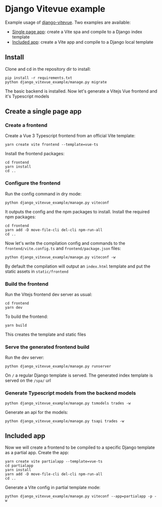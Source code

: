 # Django Vitevue example

Example usage of [django-vitevue](https://github.com/synw/django-vitevue). Two examples are
available:

- [Single page app](#create-a-single-page-app): create a Vite spa and compile to a Django index template
- [Included app](#included-app): create a Vite app and compile to a Django local template

## Install

Clone and cd in the repository dir to install:

```
pip install -r requirements.txt
python django_vitevue_example/manage.py migrate
```

The basic backend is installed. Now let's generate a Vitejs Vue frontend and it's
Typescript models

## Create a single page app

### Create a frontend

Create a Vue 3 Typescript frontend from an official Vite template:

```
yarn create vite frontend --template=vue-ts
```

Install the frontend packages:

```
cd frontend
yarn install
cd ..
```

### Configure the frontend

Run the config command in dry mode:

```
python django_vitevue_example/manage.py viteconf
```

It outputs the config and the npm packages to install. Install the required npm packages:

```
cd frontend 
yarn add -D move-file-cli del-cli npm-run-all
cd ..
```

Now let's write the compilation config and commands to 
the `frontend/vite.config.ts` and `frontend/package.json` files:

```
python django_vitevue_example/manage.py viteconf -w
```

By default the compilation will output an `index.html` template and put the
static assets in `static/frontend`

### Build the frontend

Run the Vitejs frontend dev server as usual:

```
cd frontend
yarn dev
```

To build the frontend:

```
yarn build
```

This creates the template and static files

### Serve the generated frontend build

Run the dev server:

```
python django_vitevue_example/manage.py runserver
```

On `/` a regular Django template is served. The generated index template is
served on the `/spa/` url

### Generate Typescript models from the backend models

```
python django_vitevue_example/manage.py tsmodels trades -w
```

Generate an api for the models:

```
python django_vitevue_example/manage.py tsapi trades -w
```

## Included app

Now we will create a frontend to be compiled to a specific Django template
as a partial app. Create the app:

```
yarn create vite partialapp --template=vue-ts
cd partialapp
yarn install
yarn add -D move-file-cli del-cli npm-run-all
cd ..
```

Generate a Vite config in partial template mode:

```
python django_vitevue_example/manage.py viteconf --app=partialapp -p -w
```

